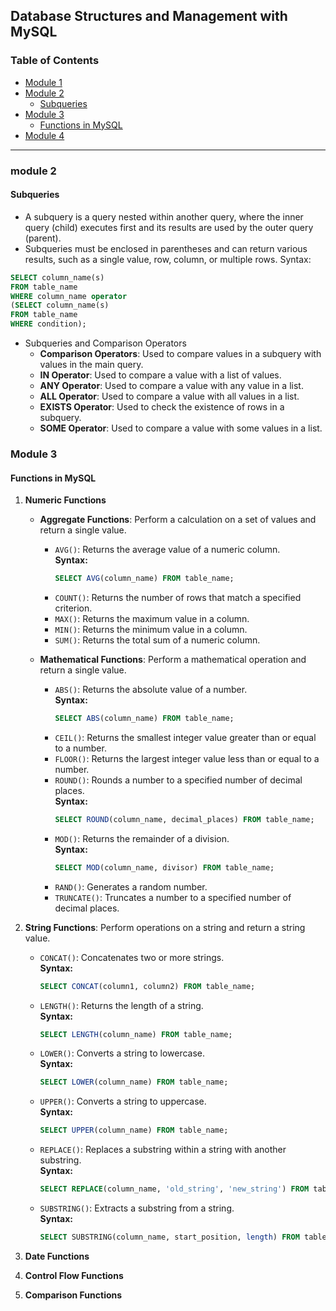 ## Database Structures and Management with MySQL

### Table of Contents
- [Module 1](#module-1)
- [Module 2](#module-2)
    - [Subqueries](#subqueries)
- [Module 3](#module-3)
    - [Functions in MySQL](#functions-in-mysql)
- [Module 4](#module-4)

---
### module 2
#### Subqueries
 - A subquery is a query nested within another query, where the inner query (child) executes first and its results are used by the outer query (parent).
 - Subqueries must be enclosed in parentheses and can return various results, such as a single value, row, column, or multiple rows.
 Syntax: 
  ```sql
  SELECT column_name(s)
  FROM table_name
  WHERE column_name operator
  (SELECT column_name(s)
  FROM table_name
  WHERE condition);
  ```
  - Subqueries and Comparison Operators
    - **Comparison Operators**: Used to compare values in a subquery with values in the main query.
    - **IN Operator**: Used to compare a value with a list of values.
    - **ANY Operator**: Used to compare a value with any value in a list.
    - **ALL Operator**: Used to compare a value with all values in a list.
    - **EXISTS Operator**: Used to check the existence of rows in a subquery.
    - **SOME Operator**: Used to compare a value with some values in a list.

### Module 3
#### Functions in MySQL
1. **Numeric Functions**
    - **Aggregate Functions**: Perform a calculation on a set of values and return a single value.
        - `AVG()`: Returns the average value of a numeric column.  
          **Syntax:**  
          ```sql
          SELECT AVG(column_name) FROM table_name;
          ```
        - `COUNT()`: Returns the number of rows that match a specified criterion.
        - `MAX()`: Returns the maximum value in a column.
        - `MIN()`: Returns the minimum value in a column.
        - `SUM()`: Returns the total sum of a numeric column.

    - **Mathematical Functions**: Perform a mathematical operation and return a single value.
        - `ABS()`: Returns the absolute value of a number.  
          **Syntax:**  
          ```sql
          SELECT ABS(column_name) FROM table_name;
          ```
        - `CEIL()`: Returns the smallest integer value greater than or equal to a number.
        - `FLOOR()`: Returns the largest integer value less than or equal to a number.
        - `ROUND()`: Rounds a number to a specified number of decimal places.  
          **Syntax:**  
          ```sql
          SELECT ROUND(column_name, decimal_places) FROM table_name;
          ```
        - `MOD()`: Returns the remainder of a division.  
          **Syntax:**  
          ```sql
          SELECT MOD(column_name, divisor) FROM table_name;
          ```
        - `RAND()`: Generates a random number.
        - `TRUNCATE()`: Truncates a number to a specified number of decimal places.

2. **String Functions**: Perform operations on a string and return a string value.
    - `CONCAT()`: Concatenates two or more strings.  
      **Syntax:**  
      ```sql
      SELECT CONCAT(column1, column2) FROM table_name;
      ```
    - `LENGTH()`: Returns the length of a string.  
      **Syntax:**  
      ```sql
      SELECT LENGTH(column_name) FROM table_name;
      ```
    - `LOWER()`: Converts a string to lowercase.  
      **Syntax:**  
      ```sql
      SELECT LOWER(column_name) FROM table_name;
      ```
    - `UPPER()`: Converts a string to uppercase.  
      **Syntax:**  
      ```sql
      SELECT UPPER(column_name) FROM table_name;
      ```
    - `REPLACE()`: Replaces a substring within a string with another substring.  
      **Syntax:**  
      ```sql
      SELECT REPLACE(column_name, 'old_string', 'new_string') FROM table_name;
      ```
    - `SUBSTRING()`: Extracts a substring from a string.  
      **Syntax:**  
      ```sql
      SELECT SUBSTRING(column_name, start_position, length) FROM table_name;
      ```

3. **Date Functions**
4. **Control Flow Functions**
5. **Comparison Functions**
